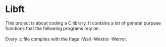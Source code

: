 # Libft
This project is about coding a C library. It contains a lot of general purpose functions that the following programs rely on. <br> <br>
Every .c file compiles with the flags -Wall -Wextra -Werror.
